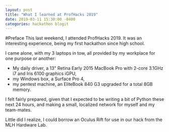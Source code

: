 ```yaml
---
layout: post
title: "What I learned at ProfHacks 2019"
date: 2019-03-11 15:30:00 -0400
categories: hackathon blogit
---
```

#Preface
This last weekend, I attended ProfHacks 2019. It was an interesting experience, being my first hackathon since high school.

I came alone, with my 3 laptops in tow, all provided by my workplace for one purpose or another:

* My daily driver, a 13" Retina Early 2015 MacBook Pro with 2-core 3.1GHz i7 and Iris 6100 graphics iGPU,
* my Windows box, a Surface Pro 4,
* my pentest machine, an EliteBook 840 G3 upgraded for a total 8GB memory.

I felt fairly prepared, given that I expected to be writing a bit of Python these next 24 hours, and making a small, localized network for myself and my team-mates.

Little did I realize, I could borrow an Oculus Rift for use in our hack from the MLH Hardware Lab. 
